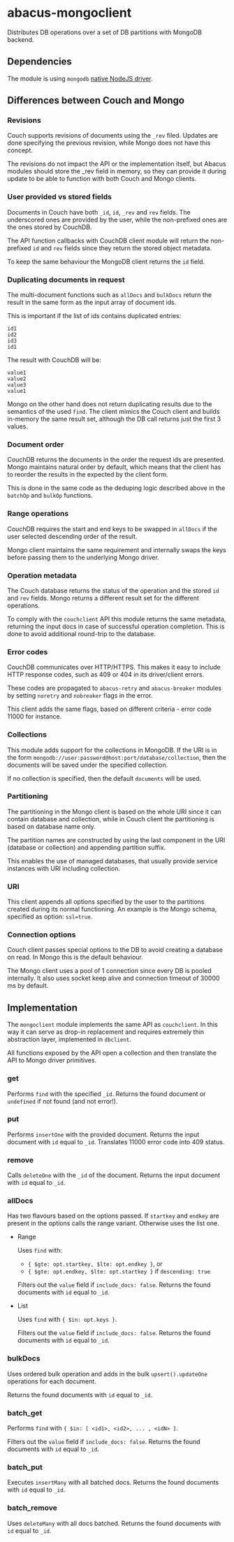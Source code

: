abacus-mongoclient
===

Distributes DB operations over a set of DB partitions with MongoDB backend.


Dependencies
------------

The module is using `mongodb` [native NodeJS driver](https://github.com/mongodb/node-mongodb-native).


Differences between Couch and Mongo
-----------------------------------

### Revisions
Couch supports revisions of documents using the `_rev` filed. Updates are done specifying the previous revision, while Mongo does not have this concept.

The revisions do not impact the API or the implementation itself, but Abacus modules should store the _rev field in memory, so they can provide it during 
update to be able to function with both Couch and Mongo clients.


### User provided vs stored fields

Documents in Couch have both `_id`, `id`, `_rev` and `rev` fields. The underscored ones are provided by the user, while the non-prefixed ones are the ones stored by CouchDB. 

The API function callbacks with CouchDB client module will return the non-prefixed `id` and `rev` fields since they return the stored object metadata.

To keep the same behaviour the MongoDB client returns the `id` field.


### Duplicating documents in request

The multi-document functions such as `allDocs` and `bulkDocs` return the result in the same form as the input array of document ids.

This is important if the list of ids contains duplicated entries:
```
id1
id2
id3
id1
```

The result with CouchDB will be:
```
value1
value2
value3
value1
```

Mongo on the other hand does not return duplicating results due to the semantics of the used `find`. The client mimics the Couch client and builds in-memory the same result set, although the DB call returns just the first 3 values.


### Document order

CouchDB returns the documents in the order the request ids are presented. Mongo maintains natural order by default, which means that the client has to reorder the results in the expected by the client form.
 
This is done in the same code as the deduping logic described above in the `batchOp` and `bulkOp` functions.


### Range operations

CouchDB requires the start and end keys to be swapped in `allDocs` if the user selected descending order of the result.

Mongo client maintains the same requirement and internally swaps the keys before passing them to the underlying Mongo driver.


### Operation metadata

The Couch database returns the status of the operation and the stored `id` and `rev` fields. Mongo returns a different result set for the different operations.

To comply with the `couchclient` API this module returns the same metadata, returning the input docs in case of successful operation completion. This is done to avoid additional round-trip to the database.  


### Error codes

CouchDB communicates over HTTP/HTTPS. This makes it easy to include HTTP response codes, such as 409 or 404 in its driver/client errors.

These codes are propagated to `abacus-retry` and `abacus-breaker` modules by setting `noretry` and `nobreaker` flags in the error.

This client adds the same flags, based on different criteria - error code 11000 for instance.


### Collections

This module adds support for the collections in MongoDB. If the URI is in the form ```mongodb://user:password@host:port/database/collection```, then the documents will be saved under the specified collection.

If no collection is specified, then the default `documents` will be used.


### Partitioning

The partitioning in the Mongo client is based on the whole URI since it can contain database and collection, while in Couch client the partitioning is based on database name only.
 
The partition names are constructed by using the last component in the URI (database or collection) and appending partition suffix.
  
This enables the use of managed databases, that usually provide service instances with URI including collection. 


### URI

This client appends all options specified by the user to the partitions created during its normal functioning. An example is the Mongo schema, specified as option: `ssl=true`.


### Connection options

Couch client passes special options to the DB to avoid creating a database on read. In Mongo this is the default behaviour.

The Mongo client uses a pool of 1 connection since every DB is pooled internally. It also uses socket keep alive and connection timeout of 30000 ms by default.


 
Implementation
--------------

The `mongoclient` module implements the same API as `couchclient`. In this way it can serve as drop-in replacement and requires extremely thin abstraction layer, implemented in `dbclient`.

All functions exposed by the API open a collection and then translate the API to Mongo driver primitives.

### get

Performs `find` with the specified `_id`. Returns the found document or `undefined` if not found (and not error!). 


### put

Performs `insertOne` with the provided document. Returns the input document with `id` equal to `_id`. Translates 11000 error code into 409 status.


### remove

Calls `deleteOne` with the `_id` of the document. Returns the input document with `id` equal to `_id`.


### allDocs

Has two flavours based on the options passed. If `startkey` and `endkey` are present in the options calls the range variant. Otherwise uses the list one.

* Range

    Uses `find` with: 
    * `{ $gte: opt.startkey, $lte: opt.endkey }`, or
    * `{ $gte: opt.endkey, $lte: opt.startkey }` if `descending: true`
    
    Filters out the `value` field if `include_docs: false`. Returns the found documents with `id` equal to `_id`.
 
* List

    Uses `find` with `{ $in: opt.keys }`.
    
    Filters out the `value` field if `include_docs: false`. Returns the found documents with `id` equal to `_id`.


### bulkDocs

Uses ordered bulk operation and adds in the bulk `upsert().updateOne` operations for each document.

Returns the found documents with `id` equal to `_id`.


### batch_get

Performs `find` with `{ $in: [ <id1>, <id2>, ... , <idN> ]`.

Filters out the `value` field if `include_docs: false`. Returns the found documents with `id` equal to `_id`.


### batch_put

Executes `insertMany` with all batched docs. Returns the found documents with `id` equal to `_id`.


### batch_remove

Uses `deleteMany` with all docs batched. Returns the found documents with `id` equal to `_id`.